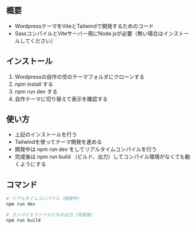 ## 概要
- WordpressテーマをViteとTailwindで開発するためのコード
- SassコンパイルとViteサーバー用にNode.jsが必要（無い場合はインストールしてください）

## インストール
1. Wordpressの自作の空のテーマフォルダにクローンする
1. npm install する
1. npm run dev する
1. 自作テーマに切り替えて表示を確認する

## 使い方
- 上記のインストールを行う
- Tailwindを使ってテーマ開発を進める
- 開発中は npm run dev をしてリアルタイムコンパイルを行う
- 完成後は npm run build （ビルド、出力）してコンパイル環境がなくても動くようにする

## コマンド
```bash
# リアルタイムコンパイル（開発中）
npm run dev

# コンパイルファイルたちの出力（完成後）
npm run build
```
